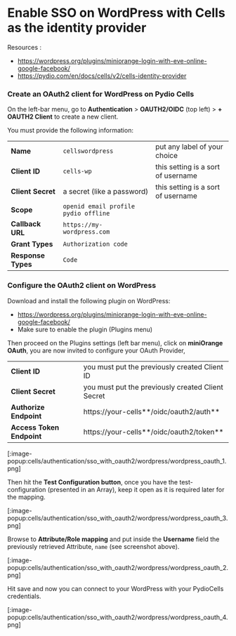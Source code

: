 # Enable SSO on WordPress with Cells as the identity provider

Resources :

- https://wordpress.org/plugins/miniorange-login-with-eve-online-google-facebook/
- https://pydio.com/en/docs/cells/v2/cells-identity-provider

### Create an OAuth2 client for WordPress on Pydio Cells

On the left-bar menu, go to **Authentication** > **OAUTH2/OIDC** (top left) > **+ OAUTH2 Client** to create a new client.

You must provide the following information:

|                    |                                      |                                    |
| ------------------ | ------------------------------------ | ---------------------------------- |
| **Name**           | `cellswordpress`                     | put any label of your choice       |
| **Client ID**      | `cells-wp`                           | this setting is a sort of username |
| **Client Secret**  | a secret (like a password)           | this setting is a sort of username |
| **Scope**          | `openid email profile pydio offline` |                                    |
| **Callback URL**   | `https://my-wordpress.com`           |                                    |
| **Grant Types**    | `Authorization code`                 |                                    |
| **Response Types** | `Code`                               |                                    |



### Configure the OAuth2 client on WordPress

Download and install the following plugin on WordPress:

- https://wordpress.org/plugins/miniorange-login-with-eve-online-google-facebook/ 
- Make sure to enable the plugin (Plugins menu)


Then proceed on the Plugins settings (left bar menu), click on **miniOrange OAuth**,
you are now invited to configure your OAuth Provider,

|                           |                                                   |
| ------------------------- | ------------------------------------------------- |
| **Client ID**             | you must put the previously created Client ID     |
| **Client Secret**         | you must put the previously created Client Secret |
| **Authorize Endpoint**    | https://your-cells**/oidc/oauth2/auth**           |
| **Access Token Endpoint** | https://your-cells**/oidc/oauth2/token**          |

[:image-popup:cells/authentication/sso_with_oauth2/wordpress/wordpress_oauth_1.png]

Then hit the **Test Configuration button**, once you have the test-configuration (presented in an Array),
keep it open as it is required later for the mapping.

[:image-popup:cells/authentication/sso_with_oauth2/wordpress/wordpress_oauth_3.png]

Browse to **Attribute/Role mapping** and put inside the **Username** field the previously retrieved Attribute, `name` (see screenshot above).

[:image-popup:cells/authentication/sso_with_oauth2/wordpress/wordpress_oauth_2.png]

Hit save and now you can connect to your WordPress with your PydioCells credentials.

[:image-popup:cells/authentication/sso_with_oauth2/wordpress/wordpress_oauth_4.png]
